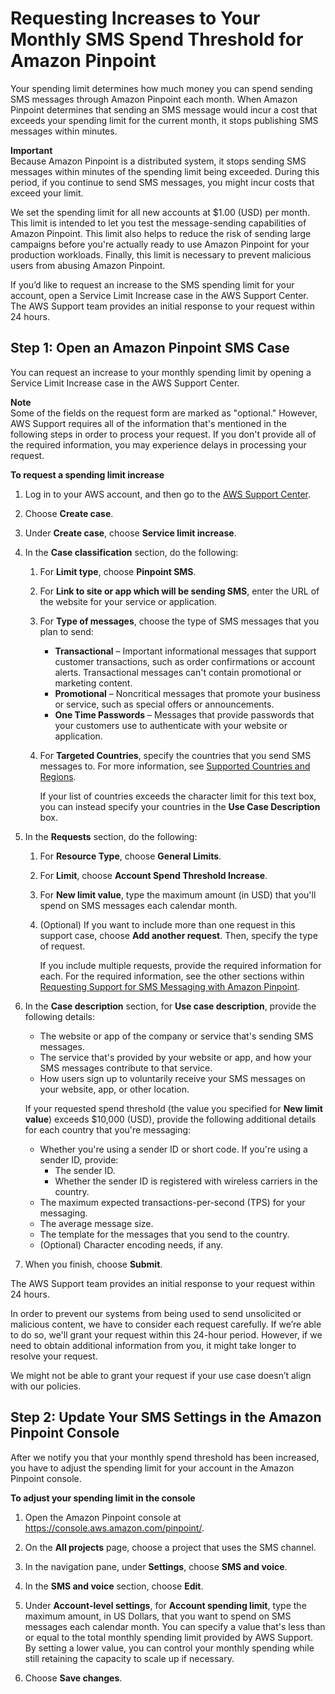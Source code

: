 # Requesting Increases to Your Monthly SMS Spend Threshold for Amazon Pinpoint<a name="channels-sms-awssupport-spend-threshold"></a>

Your spending limit determines how much money you can spend sending SMS messages through Amazon Pinpoint each month\. When Amazon Pinpoint determines that sending an SMS message would incur a cost that exceeds your spending limit for the current month, it stops publishing SMS messages within minutes\.

**Important**  
Because Amazon Pinpoint is a distributed system, it stops sending SMS messages within minutes of the spending limit being exceeded\. During this period, if you continue to send SMS messages, you might incur costs that exceed your limit\.

We set the spending limit for all new accounts at $1\.00 \(USD\) per month\. This limit is intended to let you test the message\-sending capabilities of Amazon Pinpoint\. This limit also helps to reduce the risk of sending large campaigns before you're actually ready to use Amazon Pinpoint for your production workloads\. Finally, this limit is necessary to prevent malicious users from abusing Amazon Pinpoint\.

If you’d like to request an increase to the SMS spending limit for your account, open a Service Limit Increase case in the AWS Support Center\. The AWS Support team provides an initial response to your request within 24 hours\.

## Step 1: Open an Amazon Pinpoint SMS Case<a name="channels-sms-awssupport-spend-threshold-open"></a>

You can request an increase to your monthly spending limit by opening a Service Limit Increase case in the AWS Support Center\.

**Note**  
Some of the fields on the request form are marked as "optional\." However, AWS Support requires all of the information that's mentioned in the following steps in order to process your request\. If you don't provide all of the required information, you may experience delays in processing your request\.

**To request a spending limit increase**

1. Log in to your AWS account, and then go to the [AWS Support Center](https://console.aws.amazon.com/support/home#/)\.

1. Choose **Create case**\.

1. Under **Create case**, choose **Service limit increase**\.

1. In the **Case classification** section, do the following:

   1. For **Limit type**, choose **Pinpoint SMS**\.

   1. For **Link to site or app which will be sending SMS**, enter the URL of the website for your service or application\.

   1. For **Type of messages**, choose the type of SMS messages that you plan to send:
      + **Transactional** – Important informational messages that support customer transactions, such as order confirmations or account alerts\. Transactional messages can't contain promotional or marketing content\.
      + **Promotional** – Noncritical messages that promote your business or service, such as special offers or announcements\.
      + **One Time Passwords** – Messages that provide passwords that your customers use to authenticate with your website or application\.

   1. For **Targeted Countries**, specify the countries that you send SMS messages to\. For more information, see [Supported Countries and Regions](channels-sms-countries.md)\.

      If your list of countries exceeds the character limit for this text box, you can instead specify your countries in the **Use Case Description** box\.

1. In the **Requests** section, do the following:

   1. For **Resource Type**, choose **General Limits**\.

   1. For **Limit**, choose **Account Spend Threshold Increase**\.

   1. For **New limit value**, type the maximum amount \(in USD\) that you'll spend on SMS messages each calendar month\.

   1. \(Optional\) If you want to include more than one request in this support case, choose **Add another request**\. Then, specify the type of request\.

      If you include multiple requests, provide the required information for each\. For the required information, see the other sections within [Requesting Support for SMS Messaging with Amazon Pinpoint](channels-sms-awssupport.md)\.

1. In the **Case description** section, for **Use case description**, provide the following details:
   + The website or app of the company or service that's sending SMS messages\.
   + The service that's provided by your website or app, and how your SMS messages contribute to that service\.
   + How users sign up to voluntarily receive your SMS messages on your website, app, or other location\.

   If your requested spend threshold \(the value you specified for **New limit value**\) exceeds $10,000 \(USD\), provide the following additional details for each country that you're messaging:
   + Whether you're using a sender ID or short code\. If you're using a sender ID, provide:
     + The sender ID\.
     + Whether the sender ID is registered with wireless carriers in the country\.
   + The maximum expected transactions\-per\-second \(TPS\) for your messaging\.
   + The average message size\.
   + The template for the messages that you send to the country\.
   + \(Optional\) Character encoding needs, if any\.

1. When you finish, choose **Submit**\. 

The AWS Support team provides an initial response to your request within 24 hours\.

In order to prevent our systems from being used to send unsolicited or malicious content, we have to consider each request carefully\. If we’re able to do so, we'll grant your request within this 24\-hour period\. However, if we need to obtain additional information from you, it might take longer to resolve your request\.

We might not be able to grant your request if your use case doesn’t align with our policies\.

## Step 2: Update Your SMS Settings in the Amazon Pinpoint Console<a name="channels-sms-awssupport-spend-threshold-settings"></a>

After we notify you that your monthly spend threshold has been increased, you have to adjust the spending limit for your account in the Amazon Pinpoint console\.

**To adjust your spending limit in the console**

1. Open the Amazon Pinpoint console at [https://console\.aws\.amazon\.com/pinpoint/](https://console.aws.amazon.com/pinpoint/)\.

1. On the **All projects** page, choose a project that uses the SMS channel\.

1. In the navigation pane, under **Settings**, choose **SMS and voice**\.

1. In the **SMS and voice** section, choose **Edit**\.

1. Under **Account\-level settings**, for **Account spending limit**, type the maximum amount, in US Dollars, that you want to spend on SMS messages each calendar month\. You can specify a value that's less than or equal to the total monthly spending limit provided by AWS Support\. By setting a lower value, you can control your monthly spending while still retaining the capacity to scale up if necessary\.

1. Choose **Save changes**\.